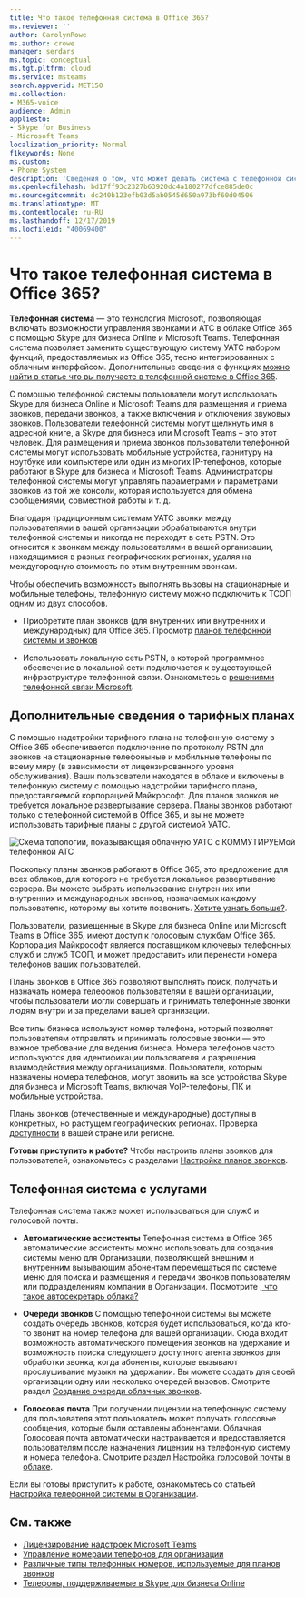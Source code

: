 ```yaml
---
title: Что такое телефонная система в Office 365?
ms.reviewer: ''
author: CarolynRowe
ms.author: crowe
manager: serdars
ms.topic: conceptual
ms.tgt.pltfrm: cloud
ms.service: msteams
search.appverid: MET150
ms.collection:
- M365-voice
audience: Admin
appliesto:
- Skype for Business
- Microsoft Teams
localization_priority: Normal
f1keywords: None
ms.custom:
- Phone System
description: 'Сведения о том, что может делать система с телефонной системой. '
ms.openlocfilehash: bd17ff93c2327b63920dc4a180277dfce885de0c
ms.sourcegitcommit: dc240b123efb03d5ab0545d650a973bf60d04506
ms.translationtype: MT
ms.contentlocale: ru-RU
ms.lasthandoff: 12/17/2019
ms.locfileid: "40069400"
---
```

# <a name="what-is-phone-system-in-office-365"></a>Что такое телефонная система в Office 365?

**Телефонная система** — это технология Microsoft, позволяющая включать возможности управления звонками и АТС в облаке Office 365 с помощью Skype для бизнеса Online и Microsoft Teams. Телефонная система позволяет заменить существующую систему УАТС набором функций, предоставляемых из Office 365, тесно интегрированных с облачным интерфейсом. Дополнительные сведения о функциях [можно найти в статье что вы получаете в телефонной системе в Office 365](here-s-what-you-get-with-phone-system.md).
  
С помощью телефонной системы пользователи могут использовать Skype для бизнеса Online и Microsoft Teams для размещения и приема звонков, передачи звонков, а также включения и отключения звуковых звонков. Пользователи телефонной системы могут щелкнуть имя в адресной книге, а Skype для бизнеса или Microsoft Teams – это этот человек. Для размещения и приема звонков пользователи телефонной системы могут использовать мобильные устройства, гарнитуру на ноутбуке или компьютере или один из многих IP-телефонов, которые работают в Skype для бизнеса и Microsoft Teams. Администраторы телефонной системы могут управлять параметрами и параметрами звонков из той же консоли, которая используется для обмена сообщениями, совместной работы и т. д.
  
Благодаря традиционным системам УАТС звонки между пользователями в вашей организации обрабатываются внутри телефонной системы и никогда не переходят в сеть PSTN. Это относится к звонкам между пользователями в вашей организации, находящимися в разных географических регионах, удаляя на междугородную стоимость по этим внутренним звонкам.
  
Чтобы обеспечить возможность выполнять вызовы на стационарные и мобильные телефоны, телефонную систему можно подключить к ТСОП одним из двух способов.
  
- Приобретите план звонков (для внутренних или внутренних и международных) для Office 365. Просмотр [планов телефонной системы и звонков](calling-plan-landing-page.md)

- Использовать локальную сеть PSTN, в которой программное обеспечение в локальной сети подключается к существующей инфраструктуре телефонной связи. Ознакомьтесь с [решениями телефонной связи Microsoft](https://docs.microsoft.com/SkypeForBusiness/hybrid/msft-telephony-solutions).

## <a name="more-about-calling-plans"></a>Дополнительные сведения о тарифных планах

С помощью надстройки тарифного плана на телефонную систему в Office 365 обеспечивается подключение по протоколу PSTN для звонков на стационарные телефоныные и мобильные телефоны по всему миру (в зависимости от лицензированного уровня обслуживания). Ваши пользователи находятся в облаке и включены в телефонную систему с помощью надстройки тарифного плана, предоставляемой корпорацией Майкрософт. Для планов звонков не требуется локальное развертывание сервера. Планы звонков работают только с телефонной системой в Office 365, и вы не можете использовать тарифные планы с другой системой УАТС.

![Схема топологии, показывающая облачную УАТС с КОММУТИРУЕМой телефонной АТС](media/3e847ec3-f441-4833-8616-c5ebab094e3e.png)

Поскольку планы звонков работают в Office 365, это предложение для всех облаков, для которого не требуется локальное развертывание сервера. Вы можете выбрать использование внутренних или внутренних и международных звонков, назначаемых каждому пользователю, которому вы хотите позвонить. [Хотите узнать больше?](calling-plan-landing-page.md).
  
Пользователи, размещенные в Skype для бизнеса Online или Microsoft Teams в Office 365, имеют доступ к голосовым службам Office 365. Корпорация Майкрософт является поставщиком ключевых телефонных служб и служб ТСОП, и может предоставить или перенести номера телефонов ваших пользователей.
  
Планы звонков в Office 365 позволяют выполнять поиск, получать и назначать номера телефонов пользователям в вашей организации, чтобы пользователи могли совершать и принимать телефонные звонки людям внутри и за пределами вашей организации.
  
Все типы бизнеса используют номер телефона, который позволяет пользователям отправлять и принимать голосовые звонки — это важное требование для ведения бизнеса. Номера телефонов часто используются для идентификации пользователя и разрешения взаимодействия между организациями. Пользователи, которым назначены номера телефонов, могут звонить на все устройства Skype для бизнеса и Microsoft Teams, включая VoIP-телефоны, ПК и мобильные устройства.

Планы звонков (отечественные и международные) доступны в конкретных, но растущем географических регионах. Проверка [доступности](country-and-region-availability-for-audio-conferencing-and-calling-plans/country-and-region-availability-for-audio-conferencing-and-calling-plans.md) в вашей стране или регионе.

**Готовы приступить к работе?**  Чтобы настроить планы звонков для пользователей, ознакомьтесь с разделами [Настройка планов звонков](set-up-calling-plans.md).  

## <a name="phone-system-with-services"></a>Телефонная система с услугами

 Телефонная система также может использоваться для служб и голосовой почты.

- **Автоматические ассистенты**  Телефонная система в Office 365 автоматические ассистенты можно использовать для создания системы меню для Организации, позволяющей внешним и внутренним вызывающим абонентам перемещаться по системе меню для поиска и размещения и передачи звонков пользователям или подразделениям компании в Организации. Посмотрите [, что такое автосекретарь облака?](what-are-phone-system-auto-attendants.md)

- **Очереди звонков**  С помощью телефонной системы вы можете создать очередь звонков, которая будет использоваться, когда кто-то звонит на номер телефона для вашей организации. Сюда входит возможность автоматического помещения звонков на удержание и возможность поиска следующего доступного агента звонков для обработки звонка, когда абоненты, которые вызывают прослушивание музыки на удержании. Вы можете создать для своей организации одну или несколько очередей вызовов. Смотрите раздел [Создание очереди облачных звонков](/SkypeForBusiness/what-is-phone-system-in-office-365/create-a-phone-system-call-queue).

- **Голосовая почта** При получении лицензии на телефонную систему для пользователя этот пользователь может получать голосовые сообщения, которые были оставлены абонентами. Облачная Голосовая почта автоматически настраивается и предоставляется пользователям после назначения лицензии на телефонную систему и номера телефона. Смотрите раздел [Настройка голосовой почты в облаке](set-up-phone-system-voicemail.md).

Если вы готовы приступить к работе, ознакомьтесь со статьей [Настройка телефонной системы в Организации](setting-up-your-phone-system.md).

## <a name="related-topics"></a>См. также

- [Лицензирование надстроек Microsoft Teams](teams-add-on-licensing/microsoft-teams-add-on-licensing.md)
- [Управление номерами телефонов для организации](manage-phone-numbers-for-your-organization/manage-phone-numbers-for-your-organization.md)
- [Различные типы телефонных номеров, используемые для планов звонков](different-kinds-of-phone-numbers-used-for-calling-plans.md)
- [Телефоны, поддерживаемые в Skype для бизнеса Online](/skypeforbusiness/what-is-phone-system-in-office-365/getting-phones-for-skype-for-business-online/getting-phones-for-skype-for-business-online)
